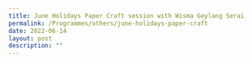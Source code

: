 ```yaml
---
title: June Holidays Paper Craft session with Wisma Geylang Serai
permalink: /Programmes/others/june-holidays-paper-craft
date: 2022-06-14
layout: post
description: ""
---
```

